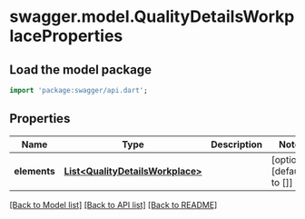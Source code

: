# swagger.model.QualityDetailsWorkplaceProperties

## Load the model package
```dart
import 'package:swagger/api.dart';
```

## Properties
Name | Type | Description | Notes
------------ | ------------- | ------------- | -------------
**elements** | [**List&lt;QualityDetailsWorkplace&gt;**](QualityDetailsWorkplace.md) |  | [optional] [default to []]

[[Back to Model list]](../README.md#documentation-for-models) [[Back to API list]](../README.md#documentation-for-api-endpoints) [[Back to README]](../README.md)

